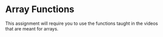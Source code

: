 # Array Functions
This assignment will require you to use the functions taught in the videos that are meant for arrays.